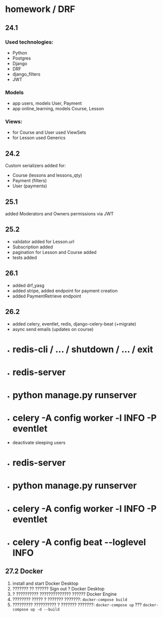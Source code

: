 # homework / DRF

## 24.1

### Used technologies:
- Python
- Postgres
- Django
- DRF
- django_filters 
- JWT

### Models
- app users, models User, Payment
- app online_learning, models Course, Lesson

### Views:
- for Course and User used ViewSets
- for Lesson used Generics

## 24.2

Custom serializers added for:
- Course (lessons and lessons_qty)
- Payment (filters)
- User (payments)

## 25.1

added Moderators and Owners permissions via JWT

## 25.2

- validator added for Lesson.url
- Subscription added
- pagination for Lesson and Course added
- tests added

## 26.1

- added drf_yasg
- added stripe, added endpoint for payment creation
- added PaymentRetrieve endpoint

## 26.2
- added celery, eventlet, redis, django-celery-beat (+migrate)
- async send emails (updates on course)
- # redis-cli / ... / shutdown / ... / exit
- # redis-server
- # python manage.py runserver
- # celery -A config worker -l INFO -P eventlet
- deactivate sleeping users
- # redis-server
- # python manage.py runserver
- # celery -A config worker -l INFO -P eventlet
- # celery -A config beat --loglevel INFO


## 27.2 Docker
1) install and start Docker Desktop
2) ??????? ?? ?????? Sign out ? Docker Desktop
3) ? ?????????? ?????????????? ?????? Docker Engine
4) ???????? ????? ? ??????? ???????: `docker-compose build`
5) ????????? ?????????? ? ??????? ???????: `docker-compose up` ??? `docker-compose up -d --build`
